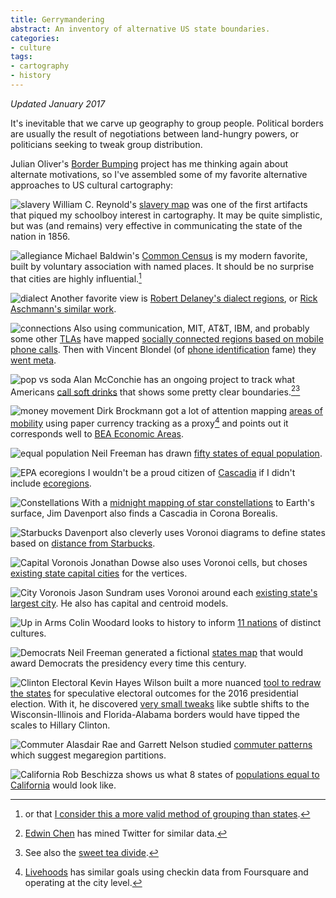 ```yaml
---
title: Gerrymandering
abstract: An inventory of alternative US state boundaries.
categories:
- culture
tags:
- cartography
- history
---
```


_Updated January 2017_

It's inevitable that we carve up geography to group people. Political borders are usually the result of negotiations between land-hungry powers, or politicians seeking to tweak group distribution.

Julian Oliver's [Border Bumping](http://borderbumping.net/) project has me thinking again about alternate motivations, so I've assembled some of my favorite alternative approaches to US cultural cartography:

![slavery](04-29-mapping/slavery.jpg)
William C. Reynold's [slavery map](http://myloc.gov/Exhibitions/lincoln/rise/TheNewLincoln/KansasNebraskaAct/ExhibitObjects/ReynoldsUSPoliticalMap.aspx) was one of the first artifacts that piqued my schoolboy interest in cartography. It may be quite simplistic, but was (and remains) very effective in communicating the state of the nation in 1856.

![allegiance](04-29-mapping/common.gif)
Michael Baldwin's [Common Census](http://commoncensus.org/maps.php) is my modern favorite, built by voluntary association with named places. It should be no surprise that cities are highly influential.[^city]

[^city]: or that [I consider this a more valid method of grouping than states](/2011/10/20/city-rights.html).

![dialect](04-29-mapping/dialects.gif)
Another favorite view is [Robert Delaney's dialect regions](http://www.uta.fi/FAST/US1/REF/dial-map.html), or [Rick Aschmann's similar work](http://aschmann.net/AmEng/).

![connections](04-29-mapping/connections.png)
Also using communication, MIT, AT&T, IBM, and probably some other [TLAs](http://www.catb.org/jargon/html/T/TLA.html) have mapped [socially connected regions based on mobile phone calls](http://senseable.mit.edu/csa/visuals2.html). Then with Vincent Blondel (of [phone identification](http://mit.edu/newsoffice/2013/de-anonymize-cellphone-data-0327.html) fame) they [went meta](http://www.theatlanticcities.com/arts-and-lifestyle/2012/04/invisible-borders-define-american-culture/1839/).

![pop vs soda](04-29-mapping/popvssoda.png)
Alan McConchie has an ongoing project to track what Americans [call soft drinks](http://www.popvssoda.com/) that shows some pretty clear boundaries.[^soda][^tea]

[^soda]: [Edwin Chen](http://blog.echen.me/2012/07/06/soda-vs-pop-with-twitter/) has mined Twitter for similar data.

[^tea]: See also the [sweet tea divide](http://bigthink.com/strange-maps/317-tea-as-a-northsouth-litmus-test).

![money movement](04-29-mapping/wheresgeorge.jpg)
Dirk Brockmann got a lot of attention mapping [areas of mobility](http://rocs.northwestern.edu/projects/community_structure.html) using paper currency tracking as a proxy[^mobility] and points out it corresponds well to [BEA Economic Areas](http://www.bea.gov/regional/bearfacts/countybf.cfm?sublist=next&areatype=econ).

[^mobility]: [Livehoods](http://livehoods.org/research) has similar goals using checkin data from Foursquare and operating at the city level.

![equal population](04-29-mapping/population.jpg)
Neil Freeman has drawn [fifty states of equal population](http://fakeisthenewreal.org/reform/).

![EPA ecoregions](04-29-mapping/ecoregions.png)
I wouldn't be a proud citizen of [Cascadia](http://www.cascadianow.org/about-cascadia/) if I didn't include [ecoregions](http://www.epa.gov/wed/pages/ecoregions/na_eco.htm#Level%20I).

![Constellations](04-29-mapping/constellations.png)
With a [midnight mapping of star constellations](http://www.ifweassume.com/2013/01/mapping-constellations.html) to Earth's surface, Jim Davenport also finds a Cascadia in Corona Borealis.

![Starbucks](04-29-mapping/starbucks.png)
Davenport also cleverly uses Voronoi diagrams to define states based on [distance from Starbucks](http://www.ifweassume.com/2012/10/the-united-states-of-starbucks.html
).

![Capital Voronois](04-29-mapping/capitals.png)
Jonathan Dowse also uses Voronoi cells, but choses [existing state capital cities](http://jbdowse.com/poib/all/voronoi-states) for the vertices.

![City Voronois](04-29-mapping/cities.svg)
Jason Sundram uses Voronoi around each [existing state's largest city](http://viz.runningwithdata.com/states/). He also has capital and centroid models.

![Up in Arms](04-29-mapping/upinarms.jpg)
Colin Woodard looks to history to inform [11 nations](http://www.tufts.edu/alumni/magazine/fall2013/features/up-in-arms.html) of distinct cultures.

![Democrats](04-29-mapping/democrats.jpg)
Neil Freeman generated a fictional [states map](https://twitter.com/fitnr/status/799757798716346368) that would award Democrats the presidency every time this century.

![Clinton Electoral](04-29-mapping/clinton.png)
Kevin Hayes Wilson built a more nuanced [tool to redraw the states](http://kevinhayeswilson.com/redraw/) for speculative electoral outcomes for the 2016 presidential election. With it, he discovered [very small tweaks](https://medium.com/@khayeswilson/clinton-would-have-won-if-the-united-states-looked-like-this-7b9c844b76a9) like subtle shifts to the Wisconsin-Illinois and Florida-Alabama borders would have tipped the scales to Hillary Clinton.

![Commuter](04-29-mapping/commuter.png)
Alasdair Rae and Garrett Nelson studied [commuter patterns](http://www.sheffield.ac.uk/usp/news/commuter-data-reveals-us-megaregions-1.665740) which suggest megaregion partitions.

![California](04-29-mapping/california.jpg)
Rob Beschizza shows us what 8 states of [populations equal to California](http://boingboing.net/2017/03/02/america-divided-into-states-th.html) would look like.
